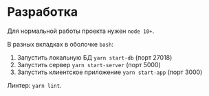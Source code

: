 # Разработка
Для нормальной работы проекта нужен `node 10+`.

В разных вкладках в оболочке `bash`:

1. Запустить локальную БД `yarn start-db` (порт 27018)
2. Запустить сервер `yarn start-server` (порт 5000)
3. Запустить клиентское приложение `yarn start-app` (порт 3000)

Линтер: `yarn lint`.
